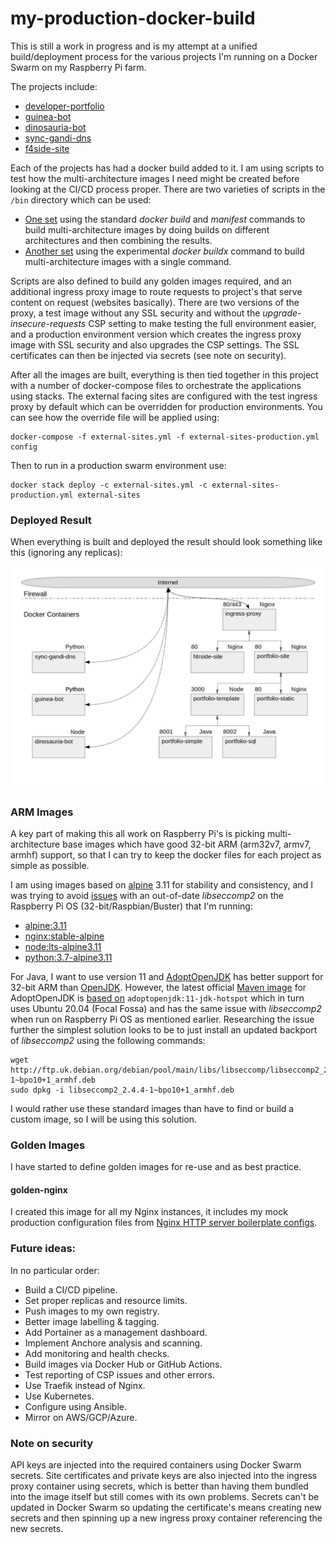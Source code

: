# my-production-docker-build

This is still a work in progress and is my attempt at a unified build/deployment process for the various projects I'm running on a 
Docker Swarm on my Raspberry Pi farm.

The projects include:

- [developer-portfolio](https://github.com/RatJuggler/developer-portfolio)
- [guinea-bot](https://github.com/RatJuggler/guinea-bot)
- [dinosauria-bot](https://github.com/RatJuggler/dinosauria-bot)
- [sync-gandi-dns](https://github.com/RatJuggler/sync-gandi-dns)
- [f4side-site](https://github.com/RatJuggler/f4rside-site)

Each of the projects has had a docker build added to it. I am using scripts to test how the multi-architecture images I need might 
be created before looking at the CI/CD process proper. There are two varieties of scripts in the `/bin` directory which can be 
used:

- [One set](https://github.com/RatJuggler/my-production-docker-build/blob/main/bin/README-BUILD.md) using the standard *docker 
  build* and *manifest* commands to build multi-architecture images by doing builds on different architectures and then combining 
  the results.
- [Another set](https://github.com/RatJuggler/my-production-docker-build/blob/main/bin/README-BUILDX.md) using the experimental 
  *docker buildx* command to build multi-architecture images with a single command.

Scripts are also defined to build any golden images required, and an additional ingress proxy image to route requests to project's 
that serve content on request (websites basically). There are two versions of the proxy, a test image without any SSL security and 
without the *upgrade-insecure-requests* CSP setting to make testing the full environment easier, and a production environment 
version which creates the ingress proxy image with SSL security and also upgrades the CSP settings. The SSL certificates can then 
be injected via secrets (see note on security).

After all the images are built, everything is then tied together in this project with a number of docker-compose files to 
orchestrate the applications using stacks. The external facing sites are configured with the test ingress proxy by default which 
can be overridden for production environments. You can see how the override file will be applied using:

    docker-compose -f external-sites.yml -f external-sites-production.yml config

Then to run in a production swarm environment use:

    docker stack deploy -c external-sites.yml -c external-sites-production.yml external-sites

### Deployed Result

When everything is built and deployed the result should look something like this (ignoring any replicas):

![Image of Architecture](https://github.com/RatJuggler/my-production-docker-build/blob/main/deployed-result.jpg)

### ARM Images

A key part of making this all work on Raspberry Pi's is picking multi-architecture base images which have good 32-bit ARM 
(arm32v7, armv7, armhf) support, so that I can try to keep the docker files for each project as simple as possible.

I am using images based on [alpine](https://hub.docker.com/_/alpine) 3.11 for stability and consistency, and I was trying to avoid 
[issues](https://wiki.alpinelinux.org/wiki/Release_Notes_for_Alpine_3.13.0#time64_requirements) with an out-of-date *libseccomp2* 
on the Raspberry Pi OS (32-bit/Raspbian/Buster) that I'm running:

- [alpine:3.11](https://hub.docker.com/layers/alpine/library/alpine/3.11/images/sha256-379fd3ade18c4ff1e12eeae9fafd3378fa039eb023ed534311c246d2d63f8c84)
- [nginx:stable-alpine](https://hub.docker.com/layers/nginx/library/nginx/stable-alpine/images/sha256-da3716611fb965f3fda1f3281882baeb2760ca8bb7317f1d22ed45e75570827b)
- [node:lts-alpine3.11](https://hub.docker.com/layers/node/library/node/lts-alpine3.11/images/sha256-7c2d9dda61b89fd414371c14d6b87973925c66ebd4ca59f3a539821e88cdeb8f)
- [python:3.7-alpine3.11](https://hub.docker.com/layers/python/library/python/3.7-alpine3.11/images/sha256-1724b17cbf37548616325811484dd5a60351ab06bca4c5367b5c297c5e193e01)

For Java, I want to use version 11 and [AdoptOpenJDK](https://hub.docker.com/_/adoptopenjdk) has better support for 32-bit ARM than 
[OpenJDK](https://hub.docker.com/_/openjdk). However, the latest official [Maven image](https://hub.docker.com/_/maven) for 
AdoptOpenJDK is [based on](https://github.com/carlossg/docker-maven/blob/master/adoptopenjdk-11/Dockerfile) 
`adoptopenjdk:11-jdk-hotspot` which in turn uses Ubuntu 20.04 (Focal Fossa) and has the same issue with *libseccomp2* when run on 
Raspberry Pi OS as mentioned earlier. Researching the issue further the simplest solution looks to be to just install an updated
backport of *libseccomp2* using the following commands:

    wget http://ftp.uk.debian.org/debian/pool/main/libs/libseccomp/libseccomp2_2.4.4-1~bpo10+1_armhf.deb
    sudo dpkg -i libseccomp2_2.4.4-1~bpo10+1_armhf.deb

I would rather use these standard images than have to find or build a custom image, so I will be using this solution. 

### Golden Images

I have started to define golden images for re-use and as best practice.

#### golden-nginx

I created this image for all my Nginx instances, it includes my mock production configuration files from 
[Nginx HTTP server boilerplate configs](https://github.com/RatJuggler/server-configs-nginx/tree/my-production).

### Future ideas:

In no particular order:

- Build a CI/CD pipeline.
- Set proper replicas and resource limits.
- Push images to my own registry.
- Better image labelling & tagging.
- Add Portainer as a management dashboard.
- Implement Anchore analysis and scanning.
- Add monitoring and health checks.
- Build images via Docker Hub or GitHub Actions.
- Test reporting of CSP issues and other errors.
- Use Traefik instead of Nginx.
- Use Kubernetes.
- Configure using Ansible.
- Mirror on AWS/GCP/Azure.

### Note on security

API keys are injected into the required containers using Docker Swarm secrets. Site certificates and private keys are also injected 
into the ingress proxy container using secrets, which is better than having them bundled into the image itself but still comes with 
its own problems. Secrets can't be updated in Docker Swarm so updating the certificate's means creating new secrets and then 
spinning up a new ingress proxy container referencing the new secrets.
